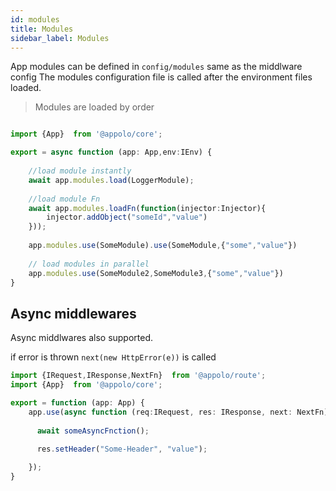 ```yaml
---
id: modules
title: Modules
sidebar_label: Modules
---
```

App modules can be defined in `config/modules` same as the middlware config
The modules configuration file is called after the environment files loaded.
>Modules are loaded by order

```typescript title="config/modules/all.ts"

import {App}  from '@appolo/core';

export = async function (app: App,env:IEnv) {
    
    //load module instantly
    await app.modules.load(LoggerModule);
    
    //load module Fn
    await app.modules.loadFn(function(injector:Injector){
        injector.addObject("someId","value")
    }));  
    
    app.modules.use(SomeModule).use(SomeModule,{"some","value"})
    
    // load modules in parallel
    app.modules.use(SomeModule2,SomeModule3,{"some","value"})
}
```
## Async middlewares
Async middlwares also supported. 

if error is thrown `next(new HttpError(e))` is called
```typescript
import {IRequest,IResponse,NextFn}  from '@appolo/route';
import {App}  from '@appolo/core';

export = function (app: App) {
    app.use(async function (req:IRequest, res: IResponse, next: NextFn) {
        
      await someAsyncFnction();
     
      res.setHeader("Some-Header", "value");

    });
}
```
